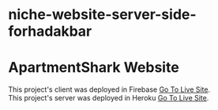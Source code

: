 # niche-website-server-side-forhadakbar

# ApartmentShark Website

This project's client was deployed in Firebase [Go To Live Site](https://niche-website-forhadakbar.web.app).  
This project's server was deployed in Heroku [Go To Live Site](https://calm-citadel-30522.herokuapp.com/).
